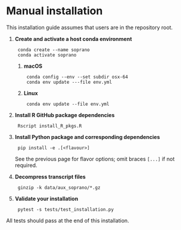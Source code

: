 # Manual installation

This installation guide assumes that users are in the repository root.

1. **Create and activate a host conda environment**

        conda create --name soprano
        conda activate soprano

    1. **macOS**

            conda config --env --set subdir osx-64
            conda env update ---file env.yml

    2. **Linux**

            conda env update --file env.yml

2. **Install R GitHub package dependencies**

        Rscript install_R_pkgs.R

3. **Install Python package and corresponding dependencies**

        pip install -e .[<flavour>]

   See the previous page for flavor options; omit braces `[...]` if not
   required.

4. **Decompress transcript files**

        ginzip -k data/aux_soprano/*.gz

5. **Validate your installation**

        pytest -s tests/test_installation.py

All tests should pass at the end of this installation.

[//]: # (### Conda environment)

[//]: # ()

[//]: # (The most straightforward way to manage these dependencies is to create a)

[//]: # (`conda` environment. From the repository root:)

[//]: # ()

[//]: # (```shell)

[//]: # (conda env create -f env.yml)

[//]: # (```)

[//]: # ()

[//]: # (After creation, the environment can be activated with)

[//]: # ()

[//]: # (```shell)

[//]: # (conda activate soprano)

[//]: # (```)

[//]: # ()

[//]: # ([//]: # &#40;#### MacOS note&#41;)

[//]: # ()

[//]: # (Mac users with the latest system architecture may instead be required to:)

[//]: # ()

[//]: # (```shell)

[//]: # (conda create --name soprano)

[//]: # (conda activate soprano)

[//]: # (conda config --env --set subdir osx-64)

[//]: # (conda env update --file $DEPS_FILE)

[//]: # (```)

[//]: # ()

[//]: # (```shell)

[//]: # (conda config --env --set subdir osx-64)

[//]: # (```)

[//]: # ()

[//]: # (### Non-conda users)

[//]: # ()

[//]: # (Users who do not wish to use `conda` should ensure that they have appropriate)

[//]: # (versions of `Python`, `R`, `Perl` and `Bedtools` installed on their system.)

[//]: # ()

[//]: # (To install SOPRANO as a Python package, it is recommended to create a Python)

[//]: # (virtual environment, e.g., from the repository root)

[//]: # ()

[//]: # (```shell)

[//]: # (python3 -m venv .venv)

[//]: # (```)

[//]: # ()

[//]: # (After creation, the environment can be activated with)

[//]: # ()

[//]: # (```shell)

[//]: # (source .venv/bin/activate)

[//]: # (```)

[//]: # ()

[//]: # (#### MacOS note)

[//]: # ()

[//]: # (Some GNU command line utilities are not shipped with MacOS natively, but can)

[//]: # (can be installed with e.g.,)

[//]: # ()

[//]: # (```shell)

[//]: # (brew install coreutils)

[//]: # (```)

[//]: # ()

[//]: # (### Installing R package dependencies)

[//]: # ()

[//]: # (To install the dependencies for mutation annotations, from the repository)

[//]: # (root)

[//]: # ()

[//]: # (```shell)

[//]: # (Rscript install_R_pkgs.R)

[//]: # (```)

[//]: # ()

[//]: # (Conda users should readily have most of these packages installed from the)

[//]: # (previous environment build, though `dndscv` will still be installed directly)

[//]: # (from GitHub.)

[//]: # ()

[//]: # (### Installing the SOPRANO Python package)

[//]: # ()

[//]: # (Ensure an appropriate environment is activated, then)

[//]: # ()

[//]: # (```shell)

[//]: # (pip install -e .)

[//]: # (```)

[//]: # ()

[//]: # (This will install a standard &#40;though editable version of SOPRANO&#41;.)

[//]: # ()

[//]: # (### Decompressing transcripts)

[//]: # ()

[//]: # (Ensure that transcript data is decompressed via)

[//]: # ()

[//]: # (```shell)

[//]: # (gzip -k "src/SOPRANO/data/ensemble_transcriptID.fasta.gz")

[//]: # (```)

[//]: # ()

[//]: # (### Validating the installation)

[//]: # ()

[//]: # (To check that the validity of your installation, users can run)

[//]: # ()

[//]: # (```shell)

[//]: # (pytest -s tests/test_installation.py)

[//]: # (```)

[//]: # ()

[//]: # (### Developer notes)

[//]: # ()

[//]: # (Developers should install the SOPRANO package with additional dependencies)

[//]: # ()

[//]: # (```shell)

[//]: # (pip install -e .[dev])

[//]: # (```)

[//]: # ()

[//]: # (This will install additional packages &#40;such as black, ruff, isort and pytest&#41;.)

[//]: # (Consistent styling can be enforced with pre-commit hooks: `pre-commit install`.)
